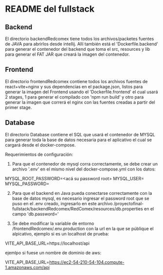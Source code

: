 # README del fullstack

## Backend
El directorio backendRedcomex tiene todos los archivos/packetes fuentes de JAVA para abrirlos desde intellij. Allí también está el 'Dockerfile.backend' para generar el contenedor del backend que toma el src, resources y lib para generar el FAT JAR que creará la imagen del contenedor.

## Frontend
El directorio frontendRedcomex contiene todos los archivos fuentes de react+vite+nginx y sus dependencias en el package.json, listos para generar la imagen del Frontend usando el 'Dockerfile.frontend' el cual usará 2 stages, 1 para generar el compilado con 'npm run build' y otro para generar la imagen que correrá el nginx con las fuentes creadas a partir del primer stage.

## Database
El directorio Database contiene el SQL que usará el contenedor de MYSQL para generar toda la base de datos necesaria para el aplicativo el cual se cargará desde el docker-compose.

Requerimientos de configuración:

1. Para que el contenedor de mysql corra correctamente, se debe crear un archivo '.env' en el mismo nivel del docker-compose.yml con los datos:

MYSQL_ROOT_PASSWORD=<acá su password root>
MYSQL_USER=<usuario de lectura>
MYSQL_PASSWORD=<password usuario lectura>

2. Para que el backend en Java pueda conectarse correctamente con la base de datos mysql, es necesario ingresar el password root que se puso en el .env creado, ingresarlo en este archivo /proyectofinal-fullstack/backendRedcomex/RedComex/resources/db.properties en el campo 'db.password='

3. Se debe modificar la variable de entorno /frontendRedcomex/.env.production con la url en la que se públique el alpicativo, ejemplo si es un localhost de prueba:

VITE_API_BASE_URL=https://localhost/api

ejemlpo si fuese un nombre de dominio de aws:

VITE_API_BASE_URL=https://ec2-54-210-54-104.compute-1.amazonaws.com/api